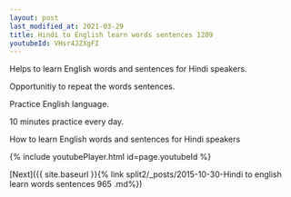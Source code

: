 ```yaml
---
layout: post
last_modified_at: 2021-03-29
title: Hindi to English learn words sentences 1209 
youtubeId: VHsr4JZXgFI
---
```

 
 
Helps to learn English words and sentences for Hindi speakers.

Opportunitiy to repeat the words sentences. 

Practice English language. 
 
10 minutes practice every day. 
 
How to learn English words and sentences for Hindi speakers 
 
{% include youtubePlayer.html id=page.youtubeId %}
 
 
[Next]({{ site.baseurl }}{% link  split2/_posts/2015-10-30-Hindi to english learn words sentences 965 .md%})
 
